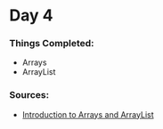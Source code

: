 # Day 4

### Things Completed:
- Arrays
- ArrayList

### Sources:
- [Introduction to Arrays and ArrayList ](https://www.youtube.com/watch?v=n60Dn0UsbEk&list=PL9gnSGHSqcnr_DxHsP7AW9ftq0AtAyYqJ&index=8)